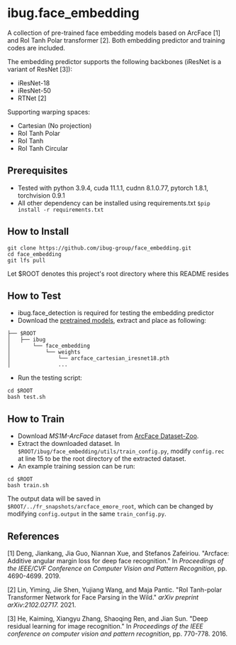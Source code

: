 # ibug.face_embedding
A collection of pre-trained face embedding models based on ArcFace [1] and RoI Tanh Polar transformer [2]. Both embedding predictor and training codes are included. 

The embedding predictor supports the following backbones (iResNet is a variant of ResNet [3]):
* iResNet-18  
* iResNet-50 
* RTNet [2] 

Supporting warping spaces:
* Cartesian (No projection)
* RoI Tanh Polar 
* RoI Tanh
* RoI Tanh Circular 

## Prerequisites
* Tested with python 3.9.4, cuda 11.1.1, cudnn 8.1.0.77, pytorch 1.8.1, torchvision 0.9.1 
* All other dependency can be installed using requirements.txt `$pip install -r requirements.txt`

## How to Install
```
git clone https://github.com/ibug-group/face_embedding.git
cd face_embedding
git lfs pull
```
Let $ROOT denotes this project's root directory where this README resides

## How to Test 
* ibug.face_detection is required for testing the embedding predictor
* Download the [pretrained models](https://drive.google.com/file/d/10AvHiTjs3Um7Qau2GZO-qPr3g5ahqly4/view?usp=sharing), extract and place as following:
```
├── $ROOT
│   ├── ibug
│       └── face_embedding
│           └── weights
│               └── arcface_cartesian_iresnet18.pth
│               ...
```
* Run the testing script:
```
cd $ROOT
bash test.sh
```

## How to Train
* Download _MS1M-ArcFace_ dataset from [ArcFace Dataset-Zoo](https://github.com/deepinsight/insightface/wiki/Dataset-Zoo).
* Extract the downloaded dataset. In `$ROOT/ibug/face_embedding/utils/train_config.py`, modify `config.rec` at line 15 to be the root directory of the extracted dataset. 
* An example training session can be run:
```
cd $ROOT
bash train.sh
```
The output data will be saved in `$ROOT/../fr_snapshots/arcface_emore_root`, which can be changed by modifying `config.output` in the same `train_config.py`. 

## References
\[1\] Deng, Jiankang, Jia Guo, Niannan Xue, and Stefanos Zafeiriou. "Arcface: Additive angular margin loss for deep face recognition." In _Proceedings of the IEEE/CVF Conference on Computer Vision and Pattern Recognition_, pp. 4690-4699. 2019.

\[2\] Lin, Yiming, Jie Shen, Yujiang Wang, and Maja Pantic. "RoI Tanh-polar Transformer Network for Face Parsing in the Wild." _arXiv preprint arXiv:2102.02717._ 2021.

\[3\] He, Kaiming, Xiangyu Zhang, Shaoqing Ren, and Jian Sun. "Deep residual learning for image recognition." In _Proceedings of the IEEE conference on computer vision and pattern recognition_, pp. 770-778. 2016.